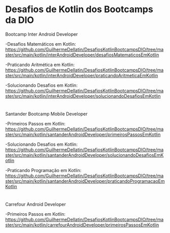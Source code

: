 # Desafios de Kotlin dos Bootcamps da DIO

Bootcamp Inter Android Developer

-Desafios Matemáticos em Kotlin: https://github.com/GuilhermeDellatin/DesafiosKotlinBootcampsDIO/tree/master/src/main/kotlin/interAndroidDeveloper/desafiosMatematicosEmKotlin

-Praticando Aritmética em Kotlin: https://github.com/GuilhermeDellatin/DesafiosKotlinBootcampsDIO/tree/master/src/main/kotlin/interAndroidDeveloper/praticandoAritmeticaEmKotlin

-Solucionando Desafios em Kotlin: https://github.com/GuilhermeDellatin/DesafiosKotlinBootcampsDIO/tree/master/src/main/kotlin/interAndroidDeveloper/solucionandoDesafiosEmKotlin

#

Santander Bootcamp Mobile Developer

-Primeiros Passos em Kotlin: https://github.com/GuilhermeDellatin/DesafiosKotlinBootcampsDIO/tree/master/src/main/kotlin/santanderAndroidDeveloper/primeirosPassosEmKotlin

-Solucionando Desafios em Kotlin: https://github.com/GuilhermeDellatin/DesafiosKotlinBootcampsDIO/tree/master/src/main/kotlin/santanderAndroidDeveloper/solucionandoDesafiosEmKotlin

-Praticando Programação em Kotlin: https://github.com/GuilhermeDellatin/DesafiosKotlinBootcampsDIO/tree/master/src/main/kotlin/santanderAndroidDeveloper/praticandoProgramacaoEmKotlin

#

Carrefour Android Developer

-Primeiros Passos em Kotlin: https://github.com/GuilhermeDellatin/DesafiosKotlinBootcampsDIO/tree/master/src/main/kotlin/carrefourAndroidDeveloper/primeirosPassosEmKotlin
